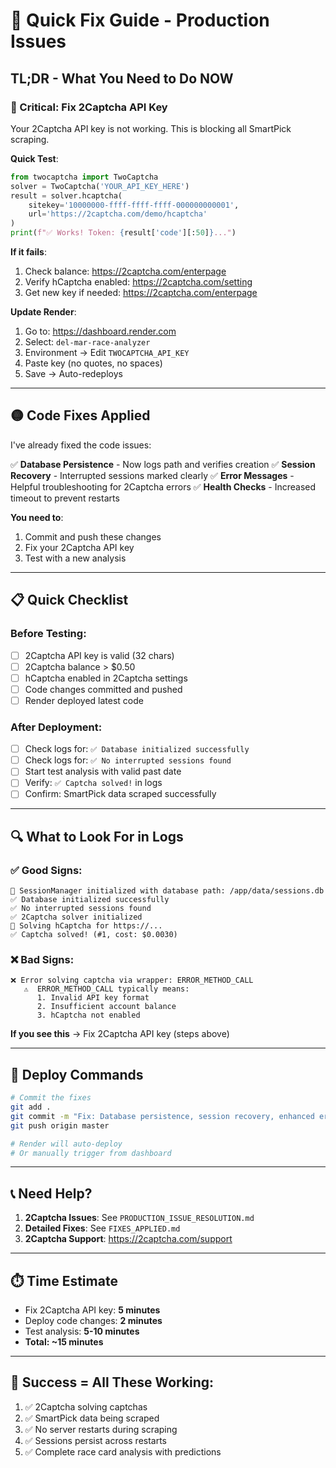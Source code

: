 # 🚨 Quick Fix Guide - Production Issues

## TL;DR - What You Need to Do NOW

### 🔴 Critical: Fix 2Captcha API Key

Your 2Captcha API key is not working. This is blocking all SmartPick scraping.

**Quick Test**:
```python
from twocaptcha import TwoCaptcha
solver = TwoCaptcha('YOUR_API_KEY_HERE')
result = solver.hcaptcha(
    sitekey='10000000-ffff-ffff-ffff-000000000001',
    url='https://2captcha.com/demo/hcaptcha'
)
print(f"✅ Works! Token: {result['code'][:50]}...")
```

**If it fails**:
1. Check balance: https://2captcha.com/enterpage
2. Verify hCaptcha enabled: https://2captcha.com/setting
3. Get new key if needed: https://2captcha.com/enterpage

**Update Render**:
1. Go to: https://dashboard.render.com
2. Select: `del-mar-race-analyzer`
3. Environment → Edit `TWOCAPTCHA_API_KEY`
4. Paste key (no quotes, no spaces)
5. Save → Auto-redeploys

---

## 🟡 Code Fixes Applied

I've already fixed the code issues:

✅ **Database Persistence** - Now logs path and verifies creation
✅ **Session Recovery** - Interrupted sessions marked clearly
✅ **Error Messages** - Helpful troubleshooting for 2Captcha errors
✅ **Health Checks** - Increased timeout to prevent restarts

**You need to**:
1. Commit and push these changes
2. Fix your 2Captcha API key
3. Test with a new analysis

---

## 📋 Quick Checklist

### Before Testing:
- [ ] 2Captcha API key is valid (32 chars)
- [ ] 2Captcha balance > $0.50
- [ ] hCaptcha enabled in 2Captcha settings
- [ ] Code changes committed and pushed
- [ ] Render deployed latest code

### After Deployment:
- [ ] Check logs for: `✅ Database initialized successfully`
- [ ] Check logs for: `✅ No interrupted sessions found`
- [ ] Start test analysis with valid past date
- [ ] Verify: `✅ Captcha solved!` in logs
- [ ] Confirm: SmartPick data scraped successfully

---

## 🔍 What to Look For in Logs

### ✅ Good Signs:
```
📁 SessionManager initialized with database path: /app/data/sessions.db
✅ Database initialized successfully
✅ No interrupted sessions found
✅ 2Captcha solver initialized
🔐 Solving hCaptcha for https://...
✅ Captcha solved! (#1, cost: $0.0030)
```

### ❌ Bad Signs:
```
❌ Error solving captcha via wrapper: ERROR_METHOD_CALL
   ⚠️  ERROR_METHOD_CALL typically means:
      1. Invalid API key format
      2. Insufficient account balance
      3. hCaptcha not enabled
```

**If you see this** → Fix 2Captcha API key (steps above)

---

## 🚀 Deploy Commands

```bash
# Commit the fixes
git add .
git commit -m "Fix: Database persistence, session recovery, enhanced error handling"
git push origin master

# Render will auto-deploy
# Or manually trigger from dashboard
```

---

## 📞 Need Help?

1. **2Captcha Issues**: See `PRODUCTION_ISSUE_RESOLUTION.md`
2. **Detailed Fixes**: See `FIXES_APPLIED.md`
3. **2Captcha Support**: https://2captcha.com/support

---

## ⏱️ Time Estimate

- Fix 2Captcha API key: **5 minutes**
- Deploy code changes: **2 minutes**
- Test analysis: **5-10 minutes**
- **Total: ~15 minutes**

---

## 🎯 Success = All These Working:

1. ✅ 2Captcha solving captchas
2. ✅ SmartPick data being scraped
3. ✅ No server restarts during scraping
4. ✅ Sessions persist across restarts
5. ✅ Complete race card analysis with predictions

